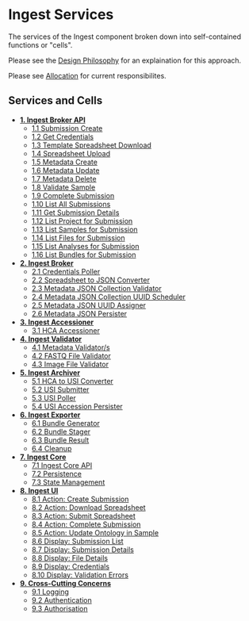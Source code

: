 # Ingest Services
The services of the Ingest component broken down into self-contained functions or "cells".

Please see the [Design Philosophy](../design/#design-philosophy) for an explaination for this approach.

Please see [Allocation](../allocation) for current responsibilites.

## Services and Cells
* __[1. Ingest Broker API](../components/ingest-broker-api)__
  + [1.1 Submission Create](../components/ingest-broker-api/#11-submission-create)
  + [1.2 Get Credentials](../components/ingest-broker-api/#12-get-credentials)
  + [1.3 Template Spreadsheet Download](../components/ingest-broker-api/#13-template-spreadsheet-download)
  + [1.4 Spreadsheet Upload](../components/ingest-broker-api/#14-spreadsheet-upload)
  + [1.5 Metadata Create](../components/ingest-broker-api/#15-metadata-create)
  + [1.6 Metadata Update](../components/ingest-broker-api/#16-metadata-update)
  + [1.7 Metadata Delete](../components/ingest-broker-api/#17-metadata-delete)
  + [1.8 Validate Sample](../components/ingest-broker-api/#18-validate-sample)
  + [1.9 Complete Submission](../components/ingest-broker-api/#19-complete-submission)
  + [1.10 List All Submissions](../components/ingest-broker-api/#110-list-all-submissions)
  + [1.11 Get Submission Details](../components/ingest-broker-api/#111-get-submission-details)
  + [1.12 List Project for Submission](../components/ingest-broker-api/#112-list-project-for-submission)
  + [1.13 List Samples for Submission](../components/ingest-broker-api/#113-list-samples-for-submission)
  + [1.14 List Files for Submission](../components/ingest-broker-api/#114-list-files-for-submission)
  + [1.15 List Analyses for Submission](../components/ingest-broker-api/#115-list-analyses-for-submission)
  + [1.16 List Bundles for Submission](../components/ingest-broker-api/#116-list-bundles-for-submission)
* __[2. Ingest Broker](../components/ingest-broker)__
  + [2.1 Credentials Poller](../components/ingest-broker/#21-credentials-poller)
  + [2.2 Spreadsheet to JSON Converter](../components/ingest-broker/#22-spreadsheet-to-json-converter)
  + [2.3 Metadata JSON Collection Validator](../components/ingest-broker/#23-metadata-json-collection-validator)
  + [2.4 Metadata JSON Collection UUID Scheduler](../components/ingest-broker/#24-metadata-json-collection-uuid-scheduler)
  + [2.5 Metadata JSON UUID Assigner](../components/ingest-broker/#25-metadata-json-uuid-assigner)
  + [2.6 Metadata JSON Persister](../components/ingest-broker/#26-metadata-json-persister)
* __[3. Ingest Accessioner](../components/ingest-accessioner)__
  + [3.1 HCA Accessioner](../components/ingest-accessioner/#31-hca-accessioner)
* __[4. Ingest Validator](../components/ingest-validator)__
  + [4.1 Metadata Validator/s](../components/ingest-validator/#41-metadata-validators)
  + [4.2 FASTQ File Validator](../components/ingest-validator/#42-fastq-file-validator)
  + [4.3 Image File Validator](../components/ingest-validator/#43-image-file-validator)
* __[5. Ingest Archiver](../components/ingest-archiver)__
  + [5.1 HCA to USI Converter](../components/ingest-archiver/#51-hca-to-usi-converterhttpsgithubcomhumancellatlasingest-archiverblobmasterarchiverconverterpy)
  + [5.2 USI Submitter](../components/ingest-archiver/#52-usi-submitter)
  + [5.3 USI Poller](../components/ingest-archiver/#53-usi-poller)
  + [5.4 USI Accession Persister](../components/ingest-archiver/#54-usi-accession-persister)
* __[6. Ingest Exporter](../components/ingest-exporter)__
  + [6.1 Bundle Generator](../components/ingest-exporter/#61-bundle-generator)
  + [6.2 Bundle Stager](../components/ingest-exporter/#62-bundle-stager)
  + [6.3 Bundle Result](../components/ingest-exporter/#63-bundle-result)
  + [6.4 Cleanup](../components/ingest-exporter/#64-cleanup)
* __[7. Ingest Core](../components/ingest-core)__
  + [7.1 Ingest Core API](../components/ingest-core/#71-ingest-core-api)
  + [7.2 Persistence](../components/ingest-core/#73-state-management)
  + [7.3 State Management](../components/ingest-core/#73-state-management) 
* __[8. Ingest UI](../components/ingest-ui)__
  + [8.1 Action: Create Submission](../components/ingest-ui/#81-action-create-submission)
  + [8.2 Action: Download Spreadsheet](../components/ingest-ui/#82-action-download-spreadsheet)
  + [8.3 Action: Submit Spreadsheet](../components/ingest-ui/#83-action-submit-spreadsheet)
  + [8.4 Action: Complete Submission](../components/ingest-ui/#84-action-complete-submission)
  + [8.5 Action: Update Ontology in Sample](../components/ingest-ui/#85-action-update-ontology-in-sample)
  + [8.6 Display: Submission List](../components/ingest-ui/#86-display-submission-list)
  + [8.7 Display: Submission Details](../components/ingest-ui/#87-display-submission-details)
  + [8.8 Display: File Details](../components/ingest-ui/#88-display-file-details)
  + [8.9 Display: Credentials](../components/ingest-ui/#89-display-credentials)
  + [8.10 Display: Validation Errors](../components/ingest-ui/#810-display-validation-errors)
* __[9. Cross-Cutting Concerns](../components/cross-cutting-concerns)__
  + [9.1 Logging](../components/cross-cutting-concerns/#91-logging)
  + [9.2 Authentication](../components/cross-cutting-concerns/#92-authentication)
  + [9.3 Authorisation](../components/cross-cutting-concerns/#93-authorisation) 
